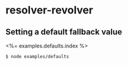 # resolver-revolver

## Setting a default fallback value

<%= examples.defaults.index %>

```zsh
$ node examples/defaults
```
